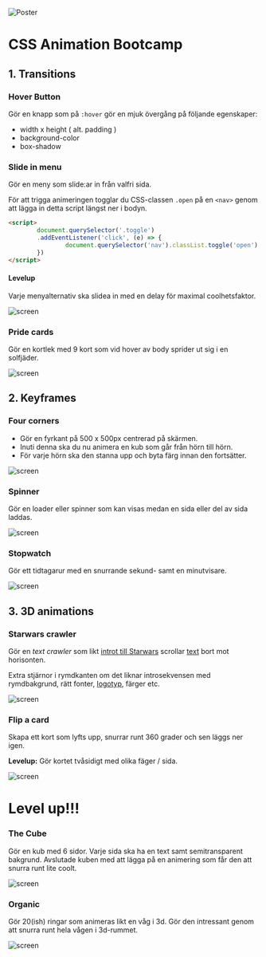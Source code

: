 ![Poster](/images/poster.png)
# CSS Animation Bootcamp

## 1. Transitions

### Hover Button
Gör en knapp som på ```:hover``` gör en mjuk övergång på följande egenskaper: 

* width x height ( alt. padding )
* background-color
* box-shadow


### Slide in menu

Gör en meny som slide:ar in från valfri sida.

För att trigga animeringen togglar du CSS-classen ```.open``` på en ```<nav>``` genom att lägga in detta script längst ner i bodyn.

```html
<script>
        document.querySelector('.toggle')
        .addEventListener('click', (e) => {
                document.querySelector('nav').classList.toggle('open')
        })
</script>
```

#### Levelup
Varje menyalternativ ska slidea in med en delay för maximal coolhetsfaktor.

![screen](/images/screen1.png)


### Pride cards

Gör en kortlek med 9 kort som vid hover av body sprider ut sig i en solfjäder.

![screen](/images/screen2.png)



## 2. Keyframes

### Four corners

* Gör en fyrkant på 500 x 500px centrerad på skärmen. 
* Inuti denna ska du nu animera en kub som går från hörn till hörn. 
* För varje hörn ska den stanna upp och byta färg innan den fortsätter.

![screen](/images/screen3.png)


### Spinner

Gör en loader eller spinner som kan visas medan en sida eller del av sida laddas.

![screen](/images/screen4.png)


### Stopwatch

Gör ett tidtagarur med en snurrande sekund- samt en minutvisare. 

![screen](/images/screen5.png)

## 3. 3D animations

### Starwars crawler
Gör en *text crawler* som likt [introt till Starwars](https://www.youtube.com/watch?v=h5psCjg5-cI) scrollar [text](https://starwars.fandom.com/wiki/Opening_crawl) bort mot horisonten.

Extra stjärnor i rymdkanten om det liknar introsekvensen med rymdbakgrund, rätt fonter, [logotyp](https://upload.wikimedia.org/wikipedia/commons/9/9b/Star_Wars_Yellow_Logo.svg), färger etc.

![screen](/images/screen6.png)

### Flip a card

Skapa ett kort som lyfts upp, snurrar runt 360 grader och sen läggs ner igen.

**Levelup:** Gör kortet tvåsidigt med olika fäger / sida.

![screen](/images/screen7.png)

# Level up!!!

### The Cube

Gör en kub med 6 sidor. Varje sida ska ha en text samt semitransparent bakgrund. Avslutade kuben med att lägga på en animering som får den att snurra runt lite coolt.

![screen](/images/screen8.png)

### Organic

Gör 20(ish) ringar som animeras likt en våg i 3d. Gör den intressant genom att snurra runt hela vågen i 3d-rummet.

![screen](/images/screen9.png)